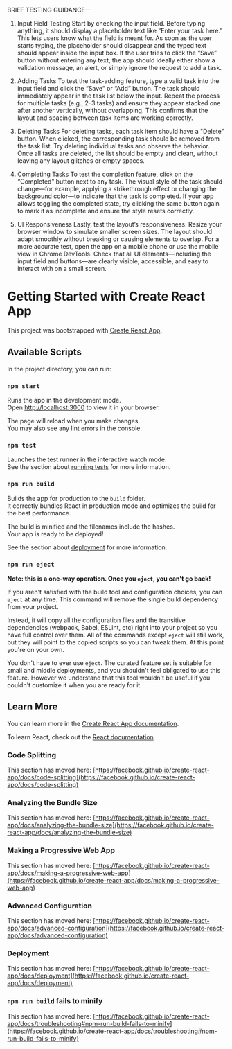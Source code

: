 BRIEF TESTING GUIDANCE--

1. Input Field Testing
Start by checking the input field. Before typing anything, it should display a placeholder text like “Enter your task here.” This lets users know what the field is meant for. As soon as the user starts typing, the placeholder should disappear and the typed text should appear inside the input box. If the user tries to click the “Save” button without entering any text, the app should ideally either show a validation message, an alert, or simply ignore the request to add a task.

2. Adding Tasks
To test the task-adding feature, type a valid task into the input field and click the “Save” or “Add” button. The task should immediately appear in the task list below the input. Repeat the process for multiple tasks (e.g., 2–3 tasks) and ensure they appear stacked one after another vertically, without overlapping. This confirms that the layout and spacing between task items are working correctly.

3. Deleting Tasks
For deleting tasks, each task item should have a "Delete" button. When clicked, the corresponding task should be removed from the task list. Try deleting individual tasks and observe the behavior. Once all tasks are deleted, the list should be empty and clean, without leaving any layout glitches or empty spaces.

4. Completing Tasks
To test the completion feature, click on the “Completed” button next to any task. The visual style of the task should change—for example, applying a strikethrough effect or changing the background color—to indicate that the task is completed. If your app allows toggling the completed state, try clicking the same button again to mark it as incomplete and ensure the style resets correctly.

5. UI Responsiveness
Lastly, test the layout’s responsiveness. Resize your browser window to simulate smaller screen sizes. The layout should adapt smoothly without breaking or causing elements to overlap. For a more accurate test, open the app on a mobile phone or use the mobile view in Chrome DevTools. Check that all UI elements—including the input field and buttons—are clearly visible, accessible, and easy to interact with on a small screen.








# Getting Started with Create React App

This project was bootstrapped with [Create React App](https://github.com/facebook/create-react-app).

## Available Scripts

In the project directory, you can run:

### `npm start`

Runs the app in the development mode.\
Open [http://localhost:3000](http://localhost:3000) to view it in your browser.

The page will reload when you make changes.\
You may also see any lint errors in the console.

### `npm test`

Launches the test runner in the interactive watch mode.\
See the section about [running tests](https://facebook.github.io/create-react-app/docs/running-tests) for more information.

### `npm run build`

Builds the app for production to the `build` folder.\
It correctly bundles React in production mode and optimizes the build for the best performance.

The build is minified and the filenames include the hashes.\
Your app is ready to be deployed!

See the section about [deployment](https://facebook.github.io/create-react-app/docs/deployment) for more information.

### `npm run eject`

**Note: this is a one-way operation. Once you `eject`, you can't go back!**

If you aren't satisfied with the build tool and configuration choices, you can `eject` at any time. This command will remove the single build dependency from your project.

Instead, it will copy all the configuration files and the transitive dependencies (webpack, Babel, ESLint, etc) right into your project so you have full control over them. All of the commands except `eject` will still work, but they will point to the copied scripts so you can tweak them. At this point you're on your own.

You don't have to ever use `eject`. The curated feature set is suitable for small and middle deployments, and you shouldn't feel obligated to use this feature. However we understand that this tool wouldn't be useful if you couldn't customize it when you are ready for it.

## Learn More

You can learn more in the [Create React App documentation](https://facebook.github.io/create-react-app/docs/getting-started).

To learn React, check out the [React documentation](https://reactjs.org/).

### Code Splitting

This section has moved here: [https://facebook.github.io/create-react-app/docs/code-splitting](https://facebook.github.io/create-react-app/docs/code-splitting)

### Analyzing the Bundle Size

This section has moved here: [https://facebook.github.io/create-react-app/docs/analyzing-the-bundle-size](https://facebook.github.io/create-react-app/docs/analyzing-the-bundle-size)

### Making a Progressive Web App

This section has moved here: [https://facebook.github.io/create-react-app/docs/making-a-progressive-web-app](https://facebook.github.io/create-react-app/docs/making-a-progressive-web-app)

### Advanced Configuration

This section has moved here: [https://facebook.github.io/create-react-app/docs/advanced-configuration](https://facebook.github.io/create-react-app/docs/advanced-configuration)

### Deployment

This section has moved here: [https://facebook.github.io/create-react-app/docs/deployment](https://facebook.github.io/create-react-app/docs/deployment)

### `npm run build` fails to minify

This section has moved here: [https://facebook.github.io/create-react-app/docs/troubleshooting#npm-run-build-fails-to-minify](https://facebook.github.io/create-react-app/docs/troubleshooting#npm-run-build-fails-to-minify)



